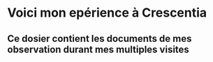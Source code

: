 # Voici mon epérience à Crescentia

## Ce dosier contient les documents de mes observation durant mes multiples visites
